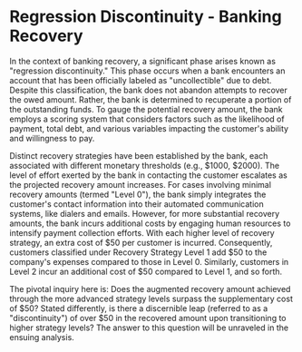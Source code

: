 # Regression Discontinuity - Banking Recovery
In the context of banking recovery, a significant phase arises known as "regression discontinuity." This phase occurs when a bank encounters an account that has been officially labeled as "uncollectible" due to debt. Despite this classification, the bank does not abandon attempts to recover the owed amount. Rather, the bank is determined to recuperate a portion of the outstanding funds. To gauge the potential recovery amount, the bank employs a scoring system that considers factors such as the likelihood of payment, total debt, and various variables impacting the customer's ability and willingness to pay.

Distinct recovery strategies have been established by the bank, each associated with different monetary thresholds (e.g., $1000, $2000). The level of effort exerted by the bank in contacting the customer escalates as the projected recovery amount increases. For cases involving minimal recovery amounts (termed "Level 0"), the bank simply integrates the customer's contact information into their automated communication systems, like dialers and emails. However, for more substantial recovery amounts, the bank incurs additional costs by engaging human resources to intensify payment collection efforts. With each higher level of recovery strategy, an extra cost of $50 per customer is incurred. Consequently, customers classified under Recovery Strategy Level 1 add $50 to the company's expenses compared to those in Level 0. Similarly, customers in Level 2 incur an additional cost of $50 compared to Level 1, and so forth.

The pivotal inquiry here is: Does the augmented recovery amount achieved through the more advanced strategy levels surpass the supplementary cost of $50? Stated differently, is there a discernible leap (referred to as a "discontinuity") of over $50 in the recovered amount upon transitioning to higher strategy levels? The answer to this question will be unraveled in the ensuing analysis.